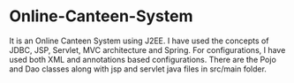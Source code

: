 # Online-Canteen-System

It is an Online Canteen System using J2EE. I have used the concepts of JDBC, JSP, Servlet, MVC architecture and Spring. For configurations,
I have used both XML and annotations based configurations. 
There are the Pojo and Dao classes along with jsp and servlet java files in src/main folder.
